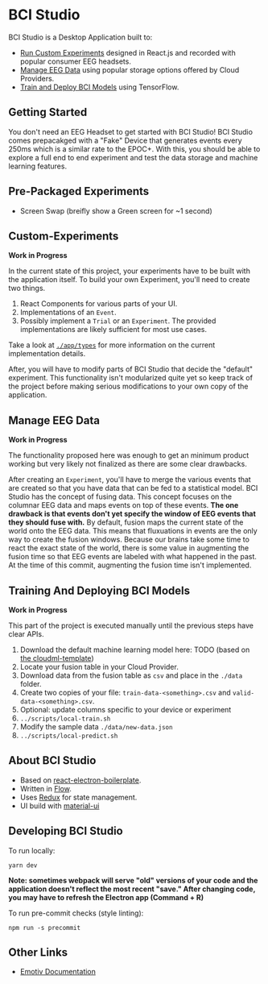 # BCI Studio

BCI Studio is a Desktop Application built to:

- [Run Custom Experiments](#Custom-Experiments) designed in React.js and recorded with popular consumer EEG headsets.
- [Manage EEG Data](#Manage-EEG-Data) using popular storage options offered by Cloud Providers.
- [Train and Deploy BCI Models](#Training-And-Deploying-BCI-Models) using TensorFlow.

## Getting Started

You don't need an EEG Headset to get started with BCI Studio!
BCI Studio comes prepacakged with a "Fake" Device that generates events every 250ms which is a similar rate to the EPOC+.
With this, you should be able to explore a full end to end experiment and test the data storage and machine learning features.

## Pre-Packaged Experiments

- Screen Swap (breifly show a Green screen for ~1 second)

## Custom-Experiments

**Work in Progress**

In the current state of this project, your experiments have to be built with the application itself.
To build your own Experiment, you'll need to create two things.

1. React Components for various parts of your UI.
2. Implementations of an `Event`.
3. Possibly implement a `Trial` or an `Experiment`. The provided implementations are likely sufficient for most use cases.

Take a look at [`./app/types`](./app/types) for more information on the current implementation details.

After, you will have to modify parts of BCI Studio that decide the "default" experiment. This functionality isn't modularized quite yet so keep track of the project before making serious modifications to your own copy of the application.

## Manage EEG Data

**Work in Progress**

The functionality proposed here was enough to get an minimum product working but very likely not finalized as there are some clear drawbacks.

After creating an `Experiment`, you'll have to merge the various events that are created so that you have data that can be fed to a statistical model.
BCI Studio has the concept of fusing data.
This concept focuses on the columnar EEG data and maps events on top of these events.
**The one drawback is that events don't yet specify the window of EEG events that they should fuse with.**
By default, fusion maps the current state of the world onto the EEG data.
This means that fluxuations in events are the only way to create the fusion windows.
Because our brains take some time to react the exact state of the world, there is some value in augmenting the fusion time so that EEG events are labeled with what happened in the past.
At the time of this commit, augmenting the fusion time isn't implemented.

## Training And Deploying BCI Models

**Work in Progress**

This part of the project is executed manually until the previous steps have clear APIs.

1. Download the default machine learning model here: TODO (based on [the cloudml-template](https://github.com/GoogleCloudPlatform/cloudml-samples/tree/master/cloudml-template))
2. Locate your fusion table in your Cloud Provider.
3. Download data from the fusion table as `csv` and place in the `./data` folder.
4. Create two copies of your file: `train-data-<something>.csv` and `valid-data-<something>.csv`.
5. Optional: update columns specific to your device or experiment
6. `../scripts/local-train.sh`
7. Modify the sample data `./data/new-data.json`
8. `../scripts/local-predict.sh`

## About BCI Studio

- Based on [react-electron-boilerplate](https://github.com/electron-react-boilerplate/electron-react-boilerplate).
- Written in [Flow](https://flow.org/en/docs/).
- Uses [Redux](https://redux.js.org/introduction/motivation) for state management.
- UI build with [material-ui](https://material-ui.com/layout/grid/)

## Developing BCI Studio

To run locally:

```
yarn dev
```

**Note: sometimes webpack will serve "old" versions of your code and the application doesn't reflect the most recent "save." After changing code, you may have to refresh the Electron app (Command + R)**

To run pre-commit checks (style linting):

```
npm run -s precommit
```

## Other Links

- [Emotiv Documentation](https://emotiv.github.io/cortex-docs/#sessions)
